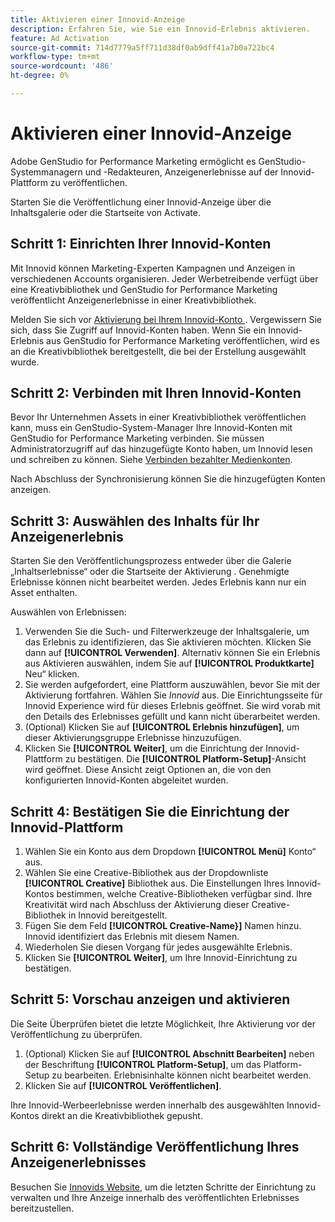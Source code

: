 ```yaml
---
title: Aktivieren einer Innovid-Anzeige
description: Erfahren Sie, wie Sie ein Innovid-Erlebnis aktivieren.
feature: Ad Activation
source-git-commit: 714d7779a5ff711d38df0ab9dff41a7b0a722bc4
workflow-type: tm+mt
source-wordcount: '486'
ht-degree: 0%

---
```


# Aktivieren einer Innovid-Anzeige

Adobe GenStudio for Performance Marketing ermöglicht es GenStudio-Systemmanagern und -Redakteuren, Anzeigenerlebnisse auf der Innovid-Plattform zu veröffentlichen.

Starten Sie die Veröffentlichung einer Innovid-Anzeige über die Inhaltsgalerie oder die Startseite von Activate.

## Schritt 1: Einrichten Ihrer Innovid-Konten

Mit Innovid können Marketing-Experten Kampagnen und Anzeigen in verschiedenen Accounts organisieren. Jeder Werbetreibende verfügt über eine Kreativbibliothek und GenStudio for Performance Marketing veröffentlicht Anzeigenerlebnisse in einer Kreativbibliothek.

Melden Sie sich vor [ Aktivierung bei Ihrem Innovid-Konto ][1]. Vergewissern Sie sich, dass Sie Zugriff auf Innovid-Konten haben. Wenn Sie ein Innovid-Erlebnis aus GenStudio for Performance Marketing veröffentlichen, wird es an die Kreativbibliothek bereitgestellt, die bei der Erstellung ausgewählt wurde.

## Schritt 2: Verbinden mit Ihren Innovid-Konten

Bevor Ihr Unternehmen Assets in einer Kreativbibliothek veröffentlichen kann, muss ein GenStudio-System-Manager Ihre Innovid-Konten mit GenStudio for Performance Marketing verbinden. Sie müssen Administratorzugriff auf das hinzugefügte Konto haben, um Innovid lesen und schreiben zu können. Siehe [Verbinden bezahlter Medienkonten][2].

Nach Abschluss der Synchronisierung können Sie die hinzugefügten Konten anzeigen.

## Schritt 3: Auswählen des Inhalts für Ihr Anzeigenerlebnis

Starten Sie den Veröffentlichungsprozess entweder über die Galerie „Inhaltserlebnisse“ oder die Startseite der Aktivierung . Genehmigte Erlebnisse können nicht bearbeitet werden. Jedes Erlebnis kann nur ein Asset enthalten.

Auswählen von Erlebnissen:

1. Verwenden Sie die Such- und Filterwerkzeuge der Inhaltsgalerie, um das Erlebnis zu identifizieren, das Sie aktivieren möchten. Klicken Sie dann auf **[!UICONTROL Verwenden]**. Alternativ können Sie ein Erlebnis aus Aktivieren auswählen, indem Sie auf **[!UICONTROL Produktkarte]** Neu“ klicken.
1. Sie werden aufgefordert, eine Plattform auszuwählen, bevor Sie mit der Aktivierung fortfahren. Wählen Sie *Innovid* aus. Die Einrichtungsseite für Innovid Experience wird für dieses Erlebnis geöffnet. Sie wird vorab mit den Details des Erlebnisses gefüllt und kann nicht überarbeitet werden. 
1. (Optional) Klicken Sie auf **[!UICONTROL Erlebnis hinzufügen]**, um dieser Aktivierungsgruppe Erlebnisse hinzuzufügen.
1. Klicken Sie **[!UICONTROL Weiter]**, um die Einrichtung der Innovid-Plattform zu bestätigen. Die **[!UICONTROL Platform-Setup]**-Ansicht wird geöffnet. Diese Ansicht zeigt Optionen an, die von den konfigurierten Innovid-Konten abgeleitet wurden.

## Schritt 4: Bestätigen Sie die Einrichtung der Innovid-Plattform

1. Wählen Sie ein Konto aus dem Dropdown **[!UICONTROL Menü]** Konto“ aus. 
1. Wählen Sie eine Creative-Bibliothek aus der Dropdownliste **[!UICONTROL Creative]** Bibliothek aus. Die Einstellungen Ihres Innovid-Kontos bestimmen, welche Creative-Bibliotheken verfügbar sind. Ihre Kreativität wird nach Abschluss der Aktivierung dieser Creative-Bibliothek in Innovid bereitgestellt.
1. Fügen Sie dem Feld **[!UICONTROL Creative-Name&rbrace;]** Namen hinzu. Innovid identifiziert das Erlebnis mit diesem Namen.
1. Wiederholen Sie diesen Vorgang für jedes ausgewählte Erlebnis.
1. Klicken Sie **[!UICONTROL Weiter]**, um Ihre Innovid-Einrichtung zu bestätigen.

## Schritt 5: Vorschau anzeigen und aktivieren

Die Seite Überprüfen bietet die letzte Möglichkeit, Ihre Aktivierung vor der Veröffentlichung zu überprüfen.

1. (Optional) Klicken Sie auf **[!UICONTROL Abschnitt Bearbeiten]** neben der Beschriftung **[!UICONTROL Platform-Setup]**, um das Platform-Setup zu bearbeiten. Erlebnisinhalte können nicht bearbeitet werden.
1. Klicken Sie auf **[!UICONTROL Veröffentlichen]**.

Ihre Innovid-Werbeerlebnisse werden innerhalb des ausgewählten Innovid-Kontos direkt an die Kreativbibliothek gepusht.

## Schritt 6: Vollständige Veröffentlichung Ihres Anzeigenerlebnisses

Besuchen Sie [Innovids Website][1], um die letzten Schritte der Einrichtung zu verwalten und Ihre Anzeige innerhalb des veröffentlichten Erlebnisses bereitzustellen.

[1]: https://www.innovid.com/
[2]: /help/user-guide/connectors/connect-channel.md

